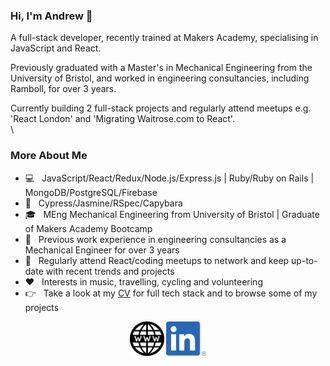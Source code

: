### Hi, I'm Andrew 👋

A full-stack developer, recently trained at Makers Academy, specialising in JavaScript and React.

Previously graduated with a Master's in Mechanical Engineering from the University of Bristol, and worked in engineering consultancies, including Ramboll, for over 3 years.

Currently building 2 full-stack projects and regularly attend meetups e.g. 'React London' and 'Migrating Waitrose.com to React'. 
\
\
<h3> More About Me </h3>

- 💻 &nbsp; JavaScript/React/Redux/Node.js/Express.js | Ruby/Ruby on Rails | MongoDB/PostgreSQL/Firebase  
- 🧪 &nbsp; Cypress/Jasmine/RSpec/Capybara
- 🎓 &nbsp; MEng Mechanical Engineering from University of Bristol | Graduate of Makers Academy Bootcamp
- 💼 &nbsp; Previous work experience in engineering consultancies as a Mechanical Engineer for over 3 years
- 👥 &nbsp; Regularly attend React/coding meetups to network and keep up-to-date with recent trends and projects
- ♥️  &nbsp; Interests in music, travelling, cycling and volunteering
- 👉 &nbsp; Take a look at my [CV](https://github.com/AndrewHulme/CV) for full tech stack and to browse some of my projects 

<div align="center">
<a href="https://andrewhulme.github.io/"><img src="images/www.png" width="55" alt="My website"></a>
<a href="https://linkedin.com/in/andrew-hulme"><img src="images/linkedin.png" width="64" alt="LinkedIn"></a>
</div>


<!--
**AndrewHulme/AndrewHulme** is a ✨ _special_ ✨ repository because its `README.md` (this file) appears on your GitHub profile.

Here are some ideas to get you started:

- 🔭 I’m currently working on ...
- 🌱 I’m currently learning ...
- 👯 I’m looking to collaborate on ...
- 🤔 I’m looking for help with ...
- 💬 Ask me about ...
- 📫 How to reach me: ...
- 😄 Pronouns: ...
- ⚡ Fun fact: ...
-->

